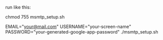 run like this:

chmod 755 msmtp_setup.sh

EMAIL="your@mail.com" USERNAME="your-screen-name" PASSWORD="your-generated-google-app-password" ./msmtp_setup.sh

